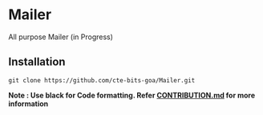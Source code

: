 # Mailer
All purpose Mailer (in Progress)

## Installation
```
git clone https://github.com/cte-bits-goa/Mailer.git
```

__Note : Use black for Code formatting. Refer [CONTRIBUTION.md](./CONTRIBUTION.md) for more information__